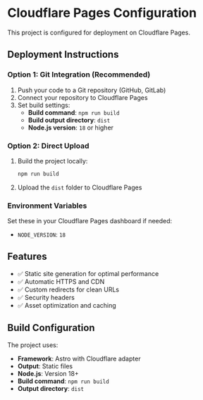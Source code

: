 # Cloudflare Pages Configuration

This project is configured for deployment on Cloudflare Pages.

## Deployment Instructions

### Option 1: Git Integration (Recommended)
1. Push your code to a Git repository (GitHub, GitLab)
2. Connect your repository to Cloudflare Pages
3. Set build settings:
   - **Build command**: `npm run build`
   - **Build output directory**: `dist`
   - **Node.js version**: `18` or higher

### Option 2: Direct Upload
1. Build the project locally:
   ```bash
   npm run build
   ```
2. Upload the `dist` folder to Cloudflare Pages

### Environment Variables
Set these in your Cloudflare Pages dashboard if needed:
- `NODE_VERSION`: `18`

## Features
- ✅ Static site generation for optimal performance
- ✅ Automatic HTTPS and CDN
- ✅ Custom redirects for clean URLs
- ✅ Security headers
- ✅ Asset optimization and caching

## Build Configuration
The project uses:
- **Framework**: Astro with Cloudflare adapter
- **Output**: Static files
- **Node.js**: Version 18+
- **Build command**: `npm run build`
- **Output directory**: `dist`